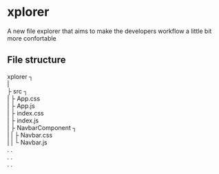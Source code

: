 # xplorer
A new file explorer that aims to make the developers workflow a little bit more confortable 

## File structure
xplorer ┐  
        |  
        ├ src ┐  
        |     ├ App.css  
        |     ├ App.js  
        |     ├ index.css  
        |     ├ index.js  
        |     ├ NavbarComponent ┐  
        |     |                 ├ Navbar.css  
        |     |                 └ Navbar.js  
        .     .  
        .     .  
        .     .  
